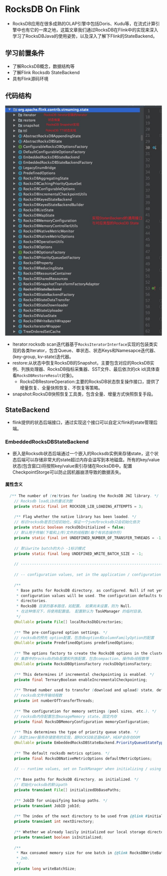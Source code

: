 # RocksDB On Flink

* RocksDB应用在很多成熟的OLAP引擎中包括Doris、Kudu等，在流式计算引擎中也有它的一席之地，这篇文章我们通过RocksDB在Flink中的实现来深入学习了RocksDBJava的使用姿势，以及深入了解下Flink的StateBackend。

## 学习前置条件

* 了解RocksDB概念，数据结构等
* 了解Flink Rocksdb StateBackend
* 具有Flink源码环境

## 代码结构

![](./img/rocksdbStateBackend.jpg)

* Iterator:rocksdb scan迭代器基于`RocksIteratorInterface`实现的包装类实现的各类Iterator，包含Queue、单状态、状态Keys和Namesapce迭代器、(key-group, kv-state)迭代器。
* restore:从状态中恢复RocksDB的Snapshot，主要包含对应的RocksDB实例、列族处理器、RocksDB指标采集器、SST文件、最后依次的ck id(具体查看`RocksDBRestoreResult`对象)。
  * RocksDBRestoreOperation:主要的RocksDB状态恢复操作接口，提供了增量恢复、全量快照恢复、不恢复等策略。
* snapshot:RocksDB快照恢复工具类，包含全量、增量方式快照恢复手段。

## StateBackend

* flink提供的状态后端接口，通过实现这个接口可以自定义flink的state管理后端。

### EmbeddedRocksDBStateBackend

* 嵌入是Rocksdb状态后端通过一个嵌入的Rocksdb实例来存储state，这个状态后端可以存储非常大的state超过内存会溢写到本地磁盘。所有的key/value状态(包含窗口)将按照key/value索引存储在RocksDB中。配置CheckpointStorge可以防止因机器崩溃导致的数据丢失。

#### 属性含义

```java
  /** The number of (re)tries for loading the RocksDB JNI library. */
    // Rocksdb loadLib的重试次数
    private static final int ROCKSDB_LIB_LOADING_ATTEMPTS = 3;

    /** Flag whether the native library has been loaded. */
    // 标识rocksdb是否已经初始化，保证一个jvm内rocksdb只会初始化依次
    private static boolean rocksDbInitialized = false;
    // 默认用于传输(下载和上传)文件的线程数(每个有状态操作符)
    private static final int UNDEFINED_NUMBER_OF_TRANSFER_THREADS = -1;

    // 默认write batch的大小 -1标识模式
    private static final long UNDEFINED_WRITE_BATCH_SIZE = -1;

    // ------------------------------------------------------------------------

    // -- configuration values, set in the application / configuration

    /**
     * Base paths for RocksDB directory, as configured. Null if not yet set, in which case the
     * configuration values will be used. The configuration defaults to the TaskManager's temp
     * directories.
     * RocksDB 目录的基本路径，如配置。 如果尚未设置，则为 Null，
     * 在这种情况下，将使用配置值。 配置默认为 TaskManager 的临时目录。
     */
    @Nullable private File[] localRocksDbDirectories;

    /** The pre-configured option settings. */
    // rocksdb的预先 option配置，包含dboption和columnFamilyOption的配置
    @Nullable private PredefinedOptions predefinedOptions;

    /** The options factory to create the RocksDB options in the cluster. */
    // 集群中的rocksdb的db配置和列族配置，包含compaction、操作db线程数等
    @Nullable private RocksDBOptionsFactory rocksDbOptionsFactory;

    /** This determines if incremental checkpointing is enabled. */
    private final TernaryBoolean enableIncrementalCheckpointing;

    /** Thread number used to transfer (download and upload) state, default value: 1. */
    // rocksdb文件传输线程数
    private int numberOfTransferThreads;

    /** The configuration for memory settings (pool sizes, etc.). */
    // rocksdb内存配置包含manageMemory state、固定内存
    private final RocksDBMemoryConfiguration memoryConfiguration;

    /** This determines the type of priority queue state. */
   // 决定timer服务存储使用的实现，是ROCKSDB还是HEAP，HEAP会存在OOM
    @Nullable private EmbeddedRocksDBStateBackend.PriorityQueueStateType priorityQueueStateType;

    /** The default rocksdb metrics options. */
    private final RocksDBNativeMetricOptions defaultMetricOptions;

    // -- runtime values, set on TaskManager when initializing / using the backend

    /** Base paths for RocksDB directory, as initialized. */
    // 初始化rocksdb的默认path
    private transient File[] initializedDbBasePaths;

    /** JobID for uniquifying backup paths. */
    private transient JobID jobId;

    /** The index of the next directory to be used from {@link #initializedDbBasePaths}. */
    private transient int nextDirectory;

    /** Whether we already lazily initialized our local storage directories. */
    private transient boolean isInitialized;

    /**
     * Max consumed memory size for one batch in {@link RocksDBWriteBatchWrapper}, default value
     * 2mb.
     */
    private long writeBatchSize;
```

